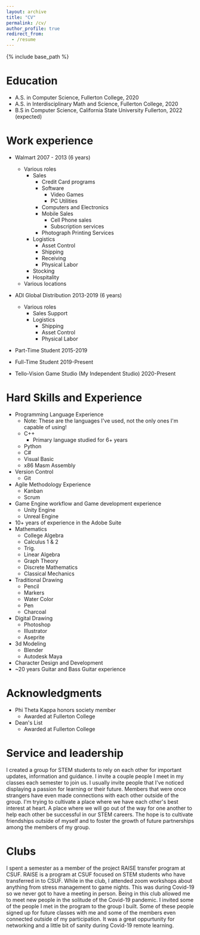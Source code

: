 ```yaml
---
layout: archive
title: "CV"
permalink: /cv/
author_profile: true
redirect_from:
  - /resume
---
```


{% include base_path %}

Education
======
* A.S. in Computer Science, Fullerton College, 2020
* A.S. in Interdisciplinary Math and Science, Fullerton College, 2020
* B.S in Computer Science, California State University Fullerton, 2022 (expected)

Work experience
======
* Walmart 2007 - 2013 (6 years)
  * Various roles
    * Sales
      * Credit Card programs
      * Software
        * Video Games
        * PC Utilities
      * Computers and Electronics
      * Mobile Sales
        * Cell Phone sales
        * Subscription services
      * Photograph Printing Services
    * Logistics
      * Asset Control
      * Shipping
      * Receiving
      * Physical Labor
    * Stocking
    * Hospitality
  * Various locations
  
* ADI Global Distribution 2013-2019 (6 years)
  * Various roles
    * Sales Support
    * Logistics
      * Shipping
      * Asset Control
      * Physical Labor

* Part-Time Student 2015-2019
* Full-Time Student 2019-Present
* Tello-Vision Game Studio (My Independent Studio) 2020-Present
  
Hard Skills and Experience
======
* Programming Language Experience
  * Note: These are the languages I've used, not the only ones I'm capable of using!
  * C++
    * Primary language studied for 6+ years
  * Python
  * C#
  * Visual Basic
  * x86 Masm Assembly
* Version Control
  * Git
* Agile Methodology Experience
  * Kanban
  * Scrum
* Game Engine workflow and Game development experience
  * Unity Engine
  * Unreal Engine
* 10+ years of experience in the Adobe Suite
* Mathematics
  * College Algebra
  * Calculus 1 & 2
  * Trig.
  * Linear Algebra
  * Graph Theory
  * Discrete Mathematics
  * Classical Mechanics
* Traditional Drawing
  * Pencil
  * Markers
  * Water Color
  * Pen
  * Charcoal
* Digital Drawing
  * Photoshop
  * Illustrator
  * Aseprite
* 3d Modeling
  * Blender
  * Autodesk Maya
* Character Design and Development
* ~20 years Guitar and Bass Guitar experience
  

Acknowledgments
=====

* Phi Theta Kappa honors society member
  * Awarded at Fullerton College
* Dean's List
  * Awarded at Fullerton College



Service and leadership
======

I created a group for STEM students to rely on each other for important updates, information and guidance. I invite a couple people I meet in my classes each semester to join us. I usually invite people that I've noticed displaying a passion for learning or their future. Members that were once strangers have even made connections with each other outside of the group. I'm trying to cultivate a place where we have each other's best interest at heart. A place where we will go out of the way for one another to help each other be successful in our STEM careers. The hope is to cultivate friendships outside of myself and to foster the growth of future partnerships among the members of my group.

Clubs
=====

I spent a semester as a member of the project RAISE transfer program at CSUF. RAISE is a program at CSUF focused on STEM students who have transferred in to CSUF. While in the club, I attended zoom workshops about anything from stress management to game nights. This was during Covid-19 so we never got to have a meeting in person. Being in this club allowed me to meet new people in the solitude of the Covid-19 pandemic. I invited some of the people I met in the program to the group I built. Some of these people signed up for future classes with me and some of the members even connected outside of my participation. It was a great oppurtunity for networking and a little bit of sanity during Covid-19 remote learning.